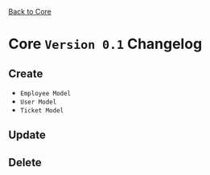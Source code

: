 [Back to Core](/projects/core)

# Core `Version 0.1` Changelog

## Create

- `Employee Model`
- `User Model`
- `Ticket Model`

## Update

## Delete
